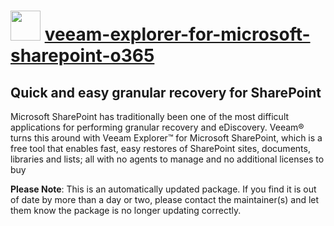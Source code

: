 # <img src="https://cdn.jsdelivr.net/gh/mkevenaar/chocolatey-packages@4f1e4139cbcdc8cf88c4621fdd7a45f6c63790f8/icons/veeam-explorer-for-microsoft-sharepoint-o365.png" width="48" height="48"/> [veeam-explorer-for-microsoft-sharepoint-o365](https://chocolatey.org/packages/veeam-explorer-for-microsoft-sharepoint-o365)

## Quick and easy granular recovery for SharePoint

Microsoft SharePoint has traditionally been one of the most difficult applications for performing granular recovery and eDiscovery. Veeam® turns this around with Veeam Explorer™ for Microsoft SharePoint, which is a free tool that enables fast, easy restores of SharePoint sites, documents, libraries and lists; all with no agents to manage and no additional licenses to buy

**Please Note**: This is an automatically updated package. If you find it is
out of date by more than a day or two, please contact the maintainer(s) and
let them know the package is no longer updating correctly.
